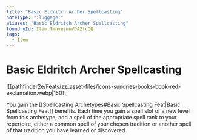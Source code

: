 ```yaml
---
title: "Basic Eldritch Archer Spellcasting"
noteType: ":luggage:"
aliases: "Basic Eldritch Archer Spellcasting"
foundryId: Item.TmhyejmnVDA2fcOQ
tags:
  - Item
---
```


# Basic Eldritch Archer Spellcasting
![[pathfinder2e/Feats/zz_asset-files/icons-sundries-books-book-red-exclamation.webp|150]]

You gain the [[Spellcasting Archetypes#Basic Spellcasting Feat|Basic Spellcasting Feat]] benefits. Each time you gain a spell slot of a new level from this archetype, add a spell of the appropriate spell rank to your repertoire, either a common spell of your chosen tradition or another spell of that tradition you have learned or discovered.
